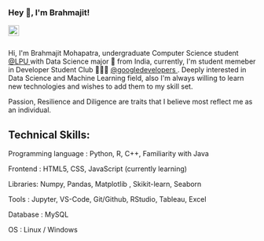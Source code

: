 ### Hey 👋, I'm Brahmajit!

<a href="https://www.linkedin.com/in/brahmajit-mohapatra-730743169/" rel="nofollow">
  <img align="left" alt="Brahmajit's LinkdeIN" width="22px" src="https://camo.githubusercontent.com/d659d2bac00c01b42bffbae84bdc121e828b8fecd5b4949ffa2575f5d9e4a371/68747470733a2f2f63646e2e6a7364656c6976722e6e65742f6e706d2f73696d706c652d69636f6e734076332f69636f6e732f6c696e6b6564696e2e737667" data-canonical-src="https://cdn.jsdelivr.net/npm/simple-icons@v3/icons/linkedin.svg" style="max-width:100%;">
</a>

<br>
</br>

Hi, I'm Brahmajit Mohapatra, undergraduate Computer Science student <a href="https://www.lpu.in/" rel="nofollow">@LPU </a> with Data Science major 🚀 from India, currently, I'm student memeber in Developer Student Club 🙍🏽‍♂️ <a href="https://developers.google.com/community/dsc?utm_source=devtools" rel="nofollow">@googledevelopers </a>. Deeply interested in Data Science and Machine Learning field, also I'm always willing to learn new technologies and wishes to add them to my skill set.

Passion, Resilience and Diligence are traits that I believe most reflect me as an individual.

## Technical Skills:
Programming language : Python, R, C++, Familiarity with Java

Frontend : HTML5, CSS, JavaScript (currently learning)

Libraries: Numpy, Pandas, Matplotlib , Skikit-learn, Seaborn

Tools : Jupyter, VS-Code, Git/Github, RStudio, Tableau, Excel

Database : MySQL

OS : Linux / Windows


